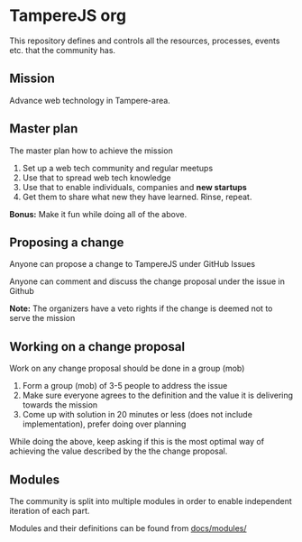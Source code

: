 # TampereJS org

This repository defines and controls all the resources, processes, events etc. that the community
has.

## Mission

Advance web technology in Tampere-area.

## Master plan

The master plan how to achieve the mission

1. Set up a web tech community and regular meetups
2. Use that to spread web tech knowledge
3. Use that to enable individuals, companies and **new startups**
4. Get them to share what new they have learned. Rinse, repeat.

**Bonus:** Make it fun while doing all of the above.

## Proposing a change

Anyone can propose a change to TampereJS under GitHub Issues

Anyone can comment and discuss the change proposal under the issue in Github

**Note:** The organizers have a veto rights if the change is deemed not to serve the mission

## Working on a change proposal

Work on any change proposal should be done in a group (mob)

1. Form a group (mob) of 3-5 people to address the issue
2. Make sure everyone agrees to the definition and the value it is delivering towards the mission
3. Come up with solution in 20 minutes or less (does not include implementation), prefer doing over
planning

While doing the above, keep asking if this is the most optimal way of achieving the value described
by the the change proposal.

## Modules

The community is split into multiple modules in order to enable independent iteration of each part.

Modules and their definitions can be found from [docs/modules/](docs/modules/)